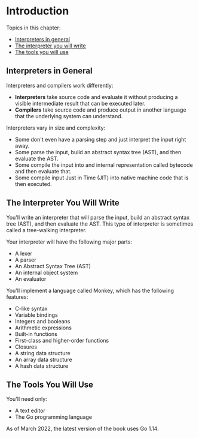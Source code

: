 # Introduction

Topics in this chapter:
- [Interpreters in general](#Interpreters-in-General)
- [The interpreter you will write](#The-Interpreter-You-Will-Write)
- [The tools you will use](#The-Tools-You-Will-Use)

## Interpreters in General

Interpreters and compilers work differently:
- **Interpreters** take source code and evaluate it without producing a visible intermediate result that can be executed later. 
- **Compilers** take source code and produce output in another language that the underlying system can understand.

Interpreters vary in size and complexity:
- Some don't even have a parsing step and just interpret the input right away.
- Some parse the input, build an abstract syntax tree (AST), and then evaluate the AST.
- Some compile the input into and internal representation called bytecode and then evaluate that.
- Some compile input Just in Time (JIT) into native machine code that is then executed.

## The Interpreter You Will Write

You'll write an interpreter that will parse the input, build an abstract syntax tree (AST), and then evaluate the AST. This type of interpreter is sometimes called a tree-walking interpreter.

Your interpreter will have the following major parts:
- A lexer
- A parser
- An Abstract Syntax Tree (AST)
- An internal object system
- An evaluator

You'll implement a language called Monkey, which has the following features:
- C-like syntax
- Variable bindings
- Integers and booleans
- Arithmetic expressions
- Built-in functions
- First-class and higher-order functions
- Closures
- A string data structure
- An array data structure
- A hash data structure

## The Tools You Will Use

You'll need only:
- A text editor
- The Go programming language

As of March 2022, the latest version of the book uses Go 1.14.
